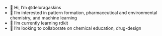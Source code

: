 - 👋 Hi, I’m @deloragaskins
- 👀 I’m interested in pattern formation, pharmaceutical and environmental chemistry, and machine learning
- 🌱 I’m currently learning rdkit
- 💞️ I’m looking to collaborate on chemical education, drug-design

<!---
deloragaskins/deloragaskins is a ✨ special ✨ repository because its `README.md` (this file) appears on your GitHub profile.
You can click the Preview link to take a look at your changes.
--->
